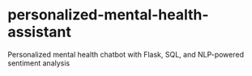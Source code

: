 # personalized-mental-health-assistant
Personalized mental health chatbot with Flask, SQL, and NLP-powered sentiment analysis
